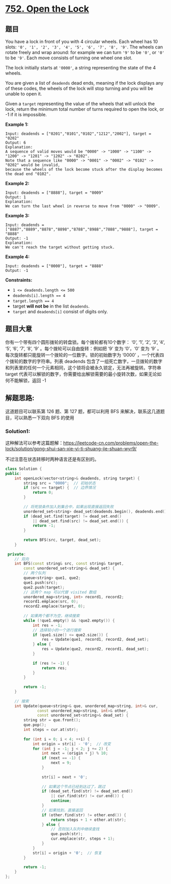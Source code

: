 # [752. Open the Lock](https://leetcode.com/problems/open-the-lock/)

## 题目

You have a lock in front of you with 4 circular wheels. Each wheel has 10 slots: `'0', '1', '2', '3', '4', '5', '6', '7', '8', '9'`. The wheels can rotate freely and wrap around: for example we can turn `'9'` to be `'0'`, or `'0'` to be `'9'`. Each move consists of turning one wheel one slot.

The lock initially starts at `'0000'`, a string representing the state of the 4 wheels.

You are given a list of `deadends` dead ends, meaning if the lock displays any of these codes, the wheels of the lock will stop turning and you will be unable to open it.

Given a `target` representing the value of the wheels that will unlock the lock, return the minimum total number of turns required to open the lock, or -1 if it is impossible.

 

**Example 1:**

```
Input: deadends = ["0201","0101","0102","1212","2002"], target = "0202"
Output: 6
Explanation:
A sequence of valid moves would be "0000" -> "1000" -> "1100" -> "1200" -> "1201" -> "1202" -> "0202".
Note that a sequence like "0000" -> "0001" -> "0002" -> "0102" -> "0202" would be invalid,
because the wheels of the lock become stuck after the display becomes the dead end "0102".
```

**Example 2:**

```
Input: deadends = ["8888"], target = "0009"
Output: 1
Explanation:
We can turn the last wheel in reverse to move from "0000" -> "0009".
```

**Example 3:**

```
Input: deadends = ["8887","8889","8878","8898","8788","8988","7888","9888"], target = "8888"
Output: -1
Explanation:
We can't reach the target without getting stuck.
```

**Example 4:**

```
Input: deadends = ["0000"], target = "8888"
Output: -1
```

 

**Constraints:**

- `1 <= deadends.length <= 500`
- `deadends[i].length == 4`
- `target.length == 4`
- target **will not be** in the list `deadends`.
- `target` and `deadends[i]` consist of digits only.

## 题目大意

你有一个带有四个圆形拨轮的转盘锁。每个拨轮都有10个数字： ‘0’, ‘1’, ‘2’, ‘3’, ‘4’, ‘5’, ‘6’, ‘7’, ‘8’, ‘9’ 。每个拨轮可以自由旋转：例如把 ‘9’ 变为 ‘0’，‘0’ 变为 ‘9’ 。每次旋转都只能旋转一个拨轮的一位数字。锁的初始数字为 ‘0000’ ，一个代表四个拨轮的数字的字符串。列表 deadends 包含了一组死亡数字，一旦拨轮的数字和列表里的任何一个元素相同，这个锁将会被永久锁定，无法再被旋转。字符串 target 代表可以解锁的数字，你需要给出解锁需要的最小旋转次数，如果无论如何不能解锁，返回 -1 

## 解题思路:

这道题目可以联系第 126 题、第 127 题，都可以利用 BFS 来解决，联系这几道题目，可以熟悉一下双向 BFS 的使用

### Solution1:

这种解法可以参考这篇题解：https://leetcode-cn.com/problems/open-the-lock/solution/gong-shui-san-xie-yi-ti-shuang-jie-shuan-wyr9/

不过注意在状态转移时两种语言还是有区别的。

````c++
class Solution {
public:
    int openLock(vector<string>& deadends, string target) {
        string src = "0000";  // 初始状态
        if (src == target) {  // 边界情况 
            return 0;
        }
        
        // 将死锁条件加入到集合中，如果出现直接返回失败
        unordered_set<string> dead_set(deadends.begin(), deadends.end());
        if (dead_set.find(target) != dead_set.end()
            || dead_set.find(src) != dead_set.end()) {
            return -1;
        }
        
        return BFS(src, target, dead_set);
    }
    
 private:
    // 双向
    int BFS(const string& src, const string& target,
        const unordered_set<string>& dead_set) {
        // 两个队列
        queue<string> que1, que2;
        que1.push(src);
        que2.push(target);
        // 这两个 map 可以代替 visited 数组
        unordered_map<string, int> record1, record2;
        record1.emplace(src, 0);
        record2.emplace(target, 0);
        
        // 如果两个都不为空，继续搜索
        while (!que1.empty() && !que2.empty()) {
            int res = -1;
            // 选择较小的一个进行搜索
            if (que1.size() <= que2.size()) {
                res = Update(que1, record1, record2, dead_set);
            } else {
                res = Update(que2, record2, record1, dead_set);
            }
            
            if (res != -1) {
                return res;
            }
        }
        
        return -1;
    }
    
    // 搜索
    int Update(queue<string>& que, unordered_map<string, int>& cur,
              const unordered_map<string, int>& other,
              const unordered_set<string>& dead_set) {
        string str = que.front();
        que.pop();
        int steps = cur.at(str);
        
        for (int i = 0; i < 4; ++i) {
            int origin = str[i] - '0';  // 改变
            for (int j = -1; j < 2; j += 2) {
                int next = (origin + j) % 10;
                if (next == -1) {
                    next = 9;
                }
                
                str[i] = next + '0';
                
                // 如果这个节点已经到达过了，跳过
                if (dead_set.find(str) != dead_set.end()
                    || cur.find(str) != cur.end()) {
                    continue;
                }
                // 如果找到，直接返回
                if (other.find(str) != other.end()) {
                    return steps + 1 + other.at(str);
                } else {
                    // 否则加入队列中继续查找
                    que.push(str);
                    cur.emplace(str, steps + 1);
                }
            }
            str[i] = origin + '0';  // 恢复
        }
        
        return -1;
    }
};
````

